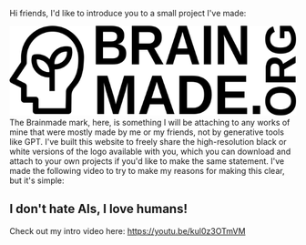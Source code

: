 Hi friends, I'd like to introduce you to a small project I've made:
<br/>

<picture>
  <source media="(prefers-color-scheme: dark)" srcset="/docs/white-logo.svg">
  <source media="(prefers-color-scheme: light)" srcset="/docs/black-logo.svg">
  <img alt="Humanmade mark." src="/docs/black-logo.svg">
</picture>

<br/>
The Brainmade mark, here, is something I will be attaching to any works of mine that were mostly made by me or my friends, not by generative tools like GPT. I've built this website to freely share the high-resolution black or white versions of the logo available with you, which you can download and attach to your own projects if you'd like to make the same statement.
I've made the following video to try to make my reasons for making this clear, but it's simple:

## I don't hate AIs, I love humans!

Check out my intro video here: https://youtu.be/kul0z3OTmVM
